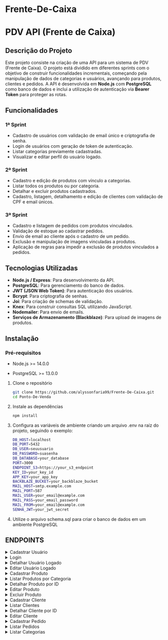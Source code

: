 # Frente-De-Caixa

# PDV API (Frente de Caixa)

## Descrição do Projeto
Este projeto consiste na criação de uma API para um sistema de PDV (Frente de Caixa). O projeto está dividido em diferentes sprints com o objetivo de construir funcionalidades incrementais, começando pela manipulação de dados de categorias e usuários, avançando para produtos, clientes e pedidos. A API é desenvolvida em **Node.js** com **PostgreSQL** como banco de dados e inclui a utilização de autenticação via **Bearer Token** para proteger as rotas.

## Funcionalidades

### 1ª Sprint
- Cadastro de usuários com validação de email único e criptografia de senha.
- Login de usuários com geração de token de autenticação.
- Listar categorias previamente cadastradas.
- Visualizar e editar perfil do usuário logado.

### 2ª Sprint
- Cadastro e edição de produtos com vínculo a categorias.
- Listar todos os produtos ou por categoria.
- Detalhar e excluir produtos cadastrados.
- Cadastro, listagem, detalhamento e edição de clientes com validação de CPF e email únicos.

### 3ª Sprint
- Cadastro e listagem de pedidos com produtos vinculados.
- Validação de estoque ao cadastrar pedidos.
- Envio de email ao cliente após o cadastro de um pedido.
- Exclusão e manipulação de imagens vinculadas a produtos.
- Aplicação de regras para impedir a exclusão de produtos vinculados a pedidos.

## Tecnologias Utilizadas
- **Node.js / Express**: Para desenvolvimento da API.
- **PostgreSQL**: Para gerenciamento do banco de dados.
- **JWT (JSON Web Token)**: Para autenticação dos usuários.
- **Bcrypt**: Para criptografia de senhas.
- **Joi**: Para criação de schemas de validação.
- **Knex**: Para construir consultas SQL utilizando JavaScript.
- **Nodemailer**: Para envio de emails.
- **Serviços de Armazenamento (Blackblaze)**: Para upload de imagens de produtos.

## Instalação
### Pré-requisitos
   - Node.js >= 14.0.0
   
   - PostgreSQL >= 13.0.0
   
1. Clone o repositório
   ```bash
   git clone https://github.com/alyssonfaria99/Frente-De-Caixa.git
   cd Ponto-De-Venda

2. Instale as dependências
   ```bash
   npm install

3. Configura as variáveis de ambiente criando um arquivo .env na raíz do projeto, seguindo o exemplo:
   ```bash
   DB_HOST=localhost
   DB_PORT=5432
   DB_USER=seuusuario
   DB_PASSWORD=suasenha
   DB_DATABASE=your_database
   PORT=3000
   ENDPOINT_S3=https://your_s3_endpoint
   KEY_ID=your_key_id
   APP_KEY=your_app_key
   BACKBLAZE_BUCKET=your_backblaze_bucket
   MAIL_HOST=smtp.example.com
   MAIL_PORT=587
   MAIL_USER=your_email@example.com
   MAIL_PASS=your_email_password
   MAIL_FROM=your_email@example.com
   SENHA_JWT=your_jwt_secret

4. Utilize o arquivo schema.sql para criar o banco de dados em um ambiente PostgreSQL

## ENDPOINTS
<details>
  <summary>Cadastrar Usuário</summary>
  
  - **Endpoint**: `POST /cadastrarUsuario`
  
  - **Descrição**: Cadastra um novo usuário no banco de dados.
  
  - **Corpo da Requisição:**
    
           {
         	   "nome": "Alysson",
         	   "email": "alysson123@gmail.com",
         	   "senha": "12345"
           }
  
</details>
<details>
  <summary>Login</summary>
   
  - **Endpoint**: `POST /login`
  
  - **Descrição**: Verifica as credenciais, realiza o login e gera um token de autenticação.
  
  - **Corpo da Requisição:**
    
           {
         	   "email": "alysson123@gmail.com",
         	   "senha": "12345"
           }
  
  - **Resposta:**
    
         {
         	"usuario": {
         		"id": 1,
         		"nome": "Alysson",
         		"email": "alysson123@gmail.com"
         	},
         	"token": "eyJhbGciOiJIUzI1NiIsInR5cCI6IkpXVCJ9.eyJpZCI6MSwiaWF0IjoxNzI5NjkyMjMyLCJleHAiOjE3MzAyMTA2MzJ9.nwazOjYS9NLyzk31__NmxB0SWZmc1WQ5_v5dUDrEUlI"
         }
        
  
</details>
<details>
  <summary>Detalhar Usuário Logado</summary>
   
  - **Endpoint**: `GET /usuario`
  
  - **Descrição**: Retorna as informações do usuário logado.
  
  - **Corpo da Requisição:**
    
           {
         	   "email": "alysson123@gmail.com",
         	   "senha": "12345"
           }

  
</details>
<details>
  <summary>Editar Usuário Logado</summary>
  
  - Descrição detalhada da primeira funcionalidade.
  - Passos para usar.
  
</details>
<details>
  <summary>Cadastrar Produto</summary>
  
  - Descrição detalhada da primeira funcionalidade.
  - Passos para usar.
  
</details>
<details>
  <summary>Listar Produtos por Categoria</summary>
  
  - Descrição detalhada da primeira funcionalidade.
  - Passos para usar.
  
</details>
<details>
  <summary>Detalhar Produto por ID</summary>
  
  - Descrição detalhada da primeira funcionalidade.
  - Passos para usar.
  
</details>
<details>
  <summary>Editar Produto</summary>
  
  - Descrição detalhada da primeira funcionalidade.
  - Passos para usar.
  
</details>
<details>
  <summary>Excluir Produto</summary>
  
  - Descrição detalhada da primeira funcionalidade.
  - Passos para usar.
  
</details>
<details>
  <summary>Cadastrar Cliente</summary>
  
  - Descrição detalhada da primeira funcionalidade.
  - Passos para usar.
  
</details>
<details>
  <summary>Listar Clientes</summary>
  
  - Descrição detalhada da primeira funcionalidade.
  - Passos para usar.
  
</details>
<details>
  <summary>Detalhar Cliente por ID</summary>
  
  - Descrição detalhada da primeira funcionalidade.
  - Passos para usar.
  
</details>
<details>
  <summary>Editar Cliente</summary>
  
  - Descrição detalhada da primeira funcionalidade.
  - Passos para usar.
  
</details>
<details>
  <summary>Cadastrar Pedido</summary>
  
  - Descrição detalhada da primeira funcionalidade.
  - Passos para usar.
  
</details>
<details>
  <summary>Listar Pedidos</summary>
  
  - Descrição detalhada da primeira funcionalidade.
  - Passos para usar.
  
</details>
<details>
  <summary>Listar Categorias</summary>
  
  - Descrição detalhada da primeira funcionalidade.
  - Passos para usar.
  
</details>

